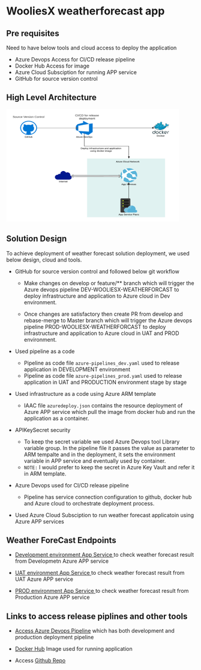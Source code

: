 # WooliesX weatherforecast app
## Pre requisites

Need to have below tools and cloud access to deploy the application
  - Azure Devops Access for CI/CD release pipeline
  - Docker Hub Access for image
  - Azure Cloud Subsciption for running APP service 
  - GitHub for source version control

## High Level Architecture

  <img width="460" height="300" src="/doc/images/tech_challenge_arch.png">

## Solution Design

To achieve deployment of weather forecast solution deployment, we used below design, cloud and tools.

  - GitHub for source version control and followed below git workflow
    - Make changes on develop or feature/** branch which will trigger the Azure devops pipeline DEV-WOOLIESX-WEATHERFORCAST to deploy infrastructure and application to Azure cloud in Dev environment.

    - Once changes are satisfactory then create PR from develop and rebase-merge to Master branch which will trigger the Azure devops pipeline PROD-WOOLIESX-WEATHERFORCAST to deploy infrastructure and application to Azure cloud in UAT and PROD environment.

  - Used pipeline as a code
    - Pipeline as code file `azure-pipelines_dev.yaml` used to release application in DEVELOPMENT environment
    - Pipeline as code file `azure-pipelines_prod.yaml` used to release application in UAT and PRODUCTION environment stage by stage

  - Used infrastructure as a code using Azure ARM template
    - IAAC file `azuredeploy.json` contains the resource deployment of Azure APP service which pull the image from docker hub and run the application as a container.

  - APIKeySecret security
    - To keep the secret variable we used Azure Devops tool Library variable group. In the pipeline file it passes the value as parameter to ARM tempalte and in the deployment, it sets the environment variable in APP service and eventually used by container. 
    - `NOTE:` I would prefer to keep the secret in Azure Key Vault and refer it in ARM template.

  - Azure Devops used for CI/CD release pipeline
    - Pipeline has service connection configuration to github, docker hub and Azure cloud to orchestrate deployment process.

  - Used Azure Cloud Subsciption to run weather forecast applicatoin using Azure APP services

## Weather ForeCast Endpoints
- [Development environment App Service ](https://wooliesx-techchallenge-dev.azurewebsites.net/weatherforecast) to check weather forecast result from Developmetn Azure APP service

- [UAT environment App Service ](https://wooliesx-techchallenge-uat.azurewebsites.net/weatherforecast) to check weather forecast result from UAT Azure APP service

- [PROD environment App Service ](https://wooliesx-techchallenge-prod.azurewebsites.net/weatherforecast) to check weather forecast result from Production Azure APP service

## Links to access release piplines and other tools 
- [Access Azure Devops Pipeline](https://dev.azure.com/WooliesX86/techchallenge/_build) which has both development and production deployment pipeline 

- [Docker Hub](https://hub.docker.com/r/dfranciswoolies/ciarecruitment-bestapiever) Image used for running application

- Access [Github Repo](https://github.com/sathish86/wooliesxweatherforecast)
  

    